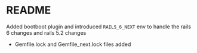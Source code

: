 # README

Added bootboot plugin and introduced `RAILS_6_NEXT` env to handle the rails 6 changes and rails 5.2 changes
* Gemfile.lock and Gemfile_next.lock files added
